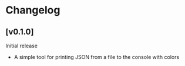 # Changelog

## [v0.1.0]

Initial release

 - A simple tool for printing JSON from a file to the console with colors

[v1.0.0]: https://github.com/fredeil/dotnet-ndsjon/tree/v1.0.0